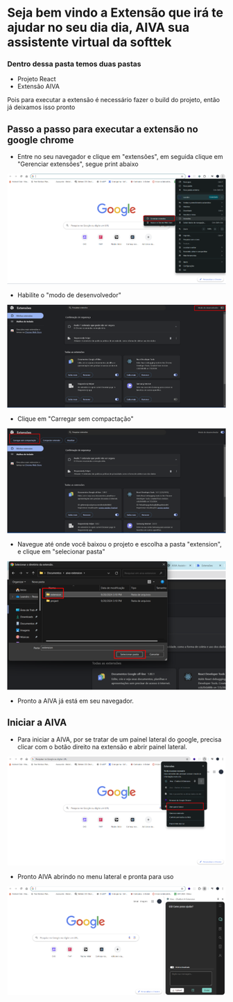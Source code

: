 # Seja bem vindo a Extensão que irá te ajudar no seu dia dia, AIVA sua assistente virtual da softtek

### Dentro dessa pasta temos duas pastas

- Projeto React
- Extensão AIVA

Pois para executar a extensão é necessário fazer o build do projeto, então já deixamos isso pronto

## Passo a passo para executar a extensão no google chrome

- Entre no seu navegador e clique em "extensões", em seguida clique em "Gerenciar extensões", segue print abaixo

<img src='./images/1.png'>

- Habilite o "modo de desenvolvedor"

<img src='./images/2.png'>

- Clique em "Carregar sem compactação"

<img src='./images/3.png'>

- Navegue até onde você baixou o projeto e escolha a pasta "extension", e clique em "selecionar pasta"

<img src='./images/4.png'>

- Pronto a AIVA já está em seu navegador.

## Iniciar a AIVA

- Para iniciar a AIVA, por se tratar de um painel lateral do google, precisa clicar com o botão direito na extensão e abrir painel lateral.

<img src='./images/5.png'>

- Pronto AIVA abrindo no menu lateral e pronta para uso

<img src='./images/6.png'>
